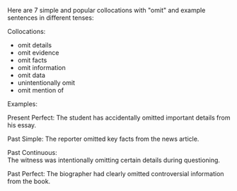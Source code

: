 Here are 7 simple and popular collocations with "omit" and example sentences in different tenses:

Collocations:

- omit details
- omit evidence
- omit facts 
- omit information
- omit data
- unintentionally omit
- omit mention of 

Examples:  

Present Perfect:
The student has accidentally omitted important details from his essay.

Past Simple: 
The reporter omitted key facts from the news article.

Past Continuous:  
The witness was intentionally omitting certain details during questioning. 

Past Perfect:
The biographer had clearly omitted controversial information from the book.